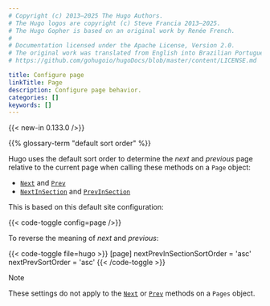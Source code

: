 ```yaml
---
# Copyright (c) 2013–2025 The Hugo Authors.
# The Hugo logos are copyright (c) Steve Francia 2013–2025.
# The Hugo Gopher is based on an original work by Renée French.
#
# Documentation licensed under the Apache License, Version 2.0.
# The original work was translated from English into Brazilian Portuguese.
# https://github.com/gohugoio/hugoDocs/blob/master/content/LICENSE.md

title: Configure page
linkTitle: Page
description: Configure page behavior.
categories: []
keywords: []
---
```


{{< new-in 0.133.0 />}}

{{% glossary-term "default sort order" %}}

Hugo uses the default sort order to determine the _next_ and _previous_ page relative to the current page when calling these methods on a `Page` object:

- [`Next`](/methods/page/next/) and [`Prev`](/methods/page/prev/)
- [`NextInSection`](/methods/page/nextinsection/) and [`PrevInSection`](/methods/page/previnsection/)

This is based on this default site configuration:

{{< code-toggle config=page />}}

To reverse the meaning of _next_ and _previous_:

{{< code-toggle file=hugo >}}
[page]
  nextPrevInSectionSortOrder = 'asc'
  nextPrevSortOrder = 'asc'
{{< /code-toggle >}}

> [!note]
> These settings do not apply to the [`Next`] or [`Prev`] methods on a `Pages` object.

[`Next`]: /methods/pages/next
[`Prev`]: /methods/pages/next
